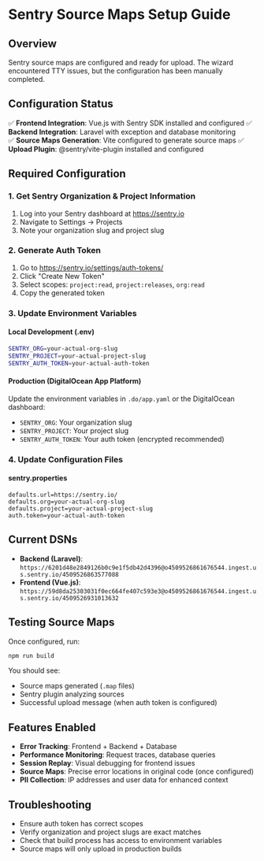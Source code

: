 # Sentry Source Maps Setup Guide

## Overview
Sentry source maps are configured and ready for upload. The wizard encountered TTY issues, but the configuration has been manually completed.

## Configuration Status
✅ **Frontend Integration**: Vue.js with Sentry SDK installed and configured
✅ **Backend Integration**: Laravel with exception and database monitoring  
✅ **Source Maps Generation**: Vite configured to generate source maps
✅ **Upload Plugin**: @sentry/vite-plugin installed and configured

## Required Configuration

### 1. Get Sentry Organization & Project Information
1. Log into your Sentry dashboard at https://sentry.io
2. Navigate to Settings → Projects
3. Note your organization slug and project slug

### 2. Generate Auth Token
1. Go to https://sentry.io/settings/auth-tokens/
2. Click "Create New Token"
3. Select scopes: `project:read`, `project:releases`, `org:read`
4. Copy the generated token

### 3. Update Environment Variables

#### Local Development (.env)
```bash
SENTRY_ORG=your-actual-org-slug
SENTRY_PROJECT=your-actual-project-slug  
SENTRY_AUTH_TOKEN=your-actual-auth-token
```

#### Production (DigitalOcean App Platform)
Update the environment variables in `.do/app.yaml` or the DigitalOcean dashboard:
- `SENTRY_ORG`: Your organization slug
- `SENTRY_PROJECT`: Your project slug
- `SENTRY_AUTH_TOKEN`: Your auth token (encrypted recommended)

### 4. Update Configuration Files

#### sentry.properties
```
defaults.url=https://sentry.io/
defaults.org=your-actual-org-slug
defaults.project=your-actual-project-slug
auth.token=your-actual-auth-token
```

## Current DSNs
- **Backend (Laravel)**: `https://6201d48e2849126b0c9e1f5db42d4396@o4509526861676544.ingest.us.sentry.io/4509526863577088`
- **Frontend (Vue.js)**: `https://59d8da25303031f0ec664fe407c593e3@o4509526861676544.ingest.us.sentry.io/4509526931013632`

## Testing Source Maps
Once configured, run:
```bash
npm run build
```

You should see:
- Source maps generated (`.map` files)
- Sentry plugin analyzing sources
- Successful upload message (when auth token is configured)

## Features Enabled
- **Error Tracking**: Frontend + Backend + Database
- **Performance Monitoring**: Request traces, database queries
- **Session Replay**: Visual debugging for frontend issues
- **Source Maps**: Precise error locations in original code (once configured)
- **PII Collection**: IP addresses and user data for enhanced context

## Troubleshooting
- Ensure auth token has correct scopes
- Verify organization and project slugs are exact matches
- Check that build process has access to environment variables
- Source maps will only upload in production builds